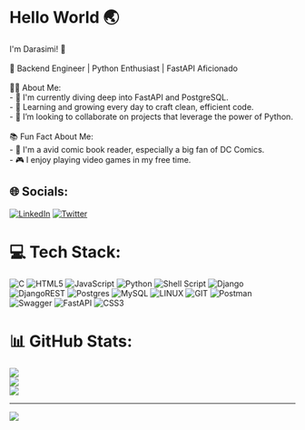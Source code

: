 # Hello World 🌏
I'm Darasimi! 👋<br><br>🚀 Backend Engineer | Python Enthusiast | FastAPI Aficionado<br><br>👨‍💻 About Me:<br>- 🔭 I'm currently diving deep into FastAPI and PostgreSQL.<br>- 🌱 Learning and growing every day to craft clean, efficient code.<br>- 👯 I’m looking to collaborate on projects that leverage the power of Python.<br><br>📚 Fun Fact About Me:<br>- 📖 I'm a avid comic book reader, especially a big fan of DC Comics.<br>- 🎮 I enjoy playing video games in my free time.


## 🌐 Socials:
[![LinkedIn](https://img.shields.io/badge/LinkedIn-%230077B5.svg?logo=linkedin&logoColor=white)](https://www.linkedin.com/in/darasimi-kelani-36a7091aa/) [![Twitter](https://img.shields.io/badge/Twitter-%231DA1F2.svg?logo=Twitter&logoColor=white)](https://twitter.com/kehlani_py) 

# 💻 Tech Stack:
![C](https://img.shields.io/badge/c-%2300599C.svg?style=for-the-badge&logo=c&logoColor=white) ![HTML5](https://img.shields.io/badge/html5-%23E34F26.svg?style=for-the-badge&logo=html5&logoColor=white) ![JavaScript](https://img.shields.io/badge/javascript-%23323330.svg?style=for-the-badge&logo=javascript&logoColor=%23F7DF1E) ![Python](https://img.shields.io/badge/python-3670A0?style=for-the-badge&logo=python&logoColor=ffdd54) ![Shell Script](https://img.shields.io/badge/shell_script-%23121011.svg?style=for-the-badge&logo=gnu-bash&logoColor=white) ![Django](https://img.shields.io/badge/django-%23092E20.svg?style=for-the-badge&logo=django&logoColor=white) ![DjangoREST](https://img.shields.io/badge/DJANGO-REST-ff1709?style=for-the-badge&logo=django&logoColor=white&color=ff1709&labelColor=gray) ![Postgres](https://img.shields.io/badge/postgres-%23316192.svg?style=for-the-badge&logo=postgresql&logoColor=white) ![MySQL](https://img.shields.io/badge/mysql-%2300000f.svg?style=for-the-badge&logo=mysql&logoColor=white) ![LINUX](https://img.shields.io/badge/Linux-FCC624?style=for-the-badge&logo=linux&logoColor=black) ![GIT](https://img.shields.io/badge/Git-fc6d26?style=for-the-badge&logo=git&logoColor=white) ![Postman](https://img.shields.io/badge/Postman-FF6C37?style=for-the-badge&logo=postman&logoColor=white) ![Swagger](https://img.shields.io/badge/-Swagger-%23Clojure?style=for-the-badge&logo=swagger&logoColor=white) ![FastAPI](https://img.shields.io/badge/FastAPI-005571?style=for-the-badge&logo=fastapi) ![CSS3](https://img.shields.io/badge/css3-%231572B6.svg?style=for-the-badge&logo=css3&logoColor=white)
# 📊 GitHub Stats:
![](https://github-readme-stats.vercel.app/api?username=kelani-culture&theme=ayu-mirage&hide_border=false&include_all_commits=false&count_private=false)<br/>
![](https://github-readme-streak-stats.herokuapp.com/?user=kelani-culture&theme=ayu-mirage&hide_border=false)<br/>
![](https://github-readme-stats.vercel.app/api/top-langs/?username=kelani-culture&theme=ayu-mirage&hide_border=false&include_all_commits=false&count_private=false&layout=compact)


<!--START_SECTION:waka-->

<!--END_SECTION:waka-->

---
[![](https://visitcount.itsvg.in/api?id=null&label=Profile%20Views&color=6&icon=2&pretty=false)](https://visitcount.itsvg.in)

<!-- Proudly created with GPRM ( https://gprm.itsvg.in ) -->

